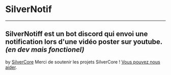 # SilverNotif
---
SilverNotiff est un bot discord qui envoi une notification lors d'une vidéo poster sur youtube.
*(en dev mais fonctionel)*
---
by [SilverCore](https://github.com/SilverCore-Git)
Merci de soutenir les projets SilverCore !
[Vous pouvez nous aider](https://tipeee.com/silverdium).
